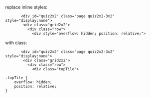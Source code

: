 
replace inline styles:

           <div id="quiz2x2" class="page quiz2x2-3x2" style="display:none">
            <div class="grid2x2">
              <div class="row">
                <div style="overflow: hidden; position: relative;">

with class:

           <div id="quiz2x2" class="page quiz2x2-3x2" style="display:none">
            <div class="grid2x2">
              <div class="row">
                <div class="topTile">

    .topTile {
        overflow: hidden; 
        position: relative;
    }